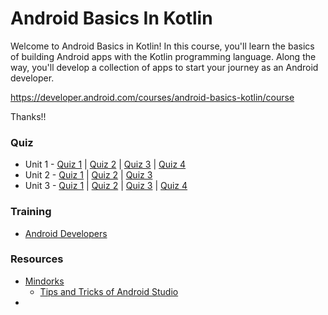 # Android Basics In Kotlin

Welcome to Android Basics in Kotlin! In this course, you'll learn the basics of building Android apps with the Kotlin programming language. Along the way, you'll develop a collection of apps to start your journey as an Android developer.  

https://developer.android.com/courses/android-basics-kotlin/course

Thanks!!

### Quiz

* Unit 1 - 
    [Quiz 1](https://github.com/DanyZambrano/AndroidBasicsInKotlin/blob/main/Unit%201%20%7C%20Basic/Quiz%201.md) |  [Quiz 2](https://github.com/DanyZambrano/AndroidBasicsInKotlin/blob/main/Unit%201%20%7C%20Basic/Quiz%202.md) | [Quiz 3](https://github.com/DanyZambrano/AndroidBasicsInKotlin/blob/main/Unit%201%20%7C%20Basic/Quiz%203.md) | [Quiz 4](https://github.com/DanyZambrano/AndroidBasicsInKotlin/blob/main/Unit%201%20%7C%20Basic/Quiz%204.md)
* Unit 2 - 
    [Quiz 1](https://github.com/DanyZambrano/AndroidBasicsInKotlin/blob/main/Unit%202%20%7C%20Layout/Quiz%201.md) |  [Quiz 2](https://github.com/DanyZambrano/AndroidBasicsInKotlin/blob/main/Unit%202%20%7C%20Layout/Quiz%202.md) | [Quiz 3](https://github.com/DanyZambrano/AndroidBasicsInKotlin/blob/main/Unit%202%20%7C%20Layout/Quiz%203.md)
* Unit 3 - 
    [Quiz 1](https://github.com/DanyZambrano/AndroidBasicsInKotlin/blob/main/Unit%203%20%7C%20Navigation/3.%20Navigation/Quiz.md) |  [Quiz 2](https://github.com/DanyZambrano/AndroidBasicsInKotlin/blob/main/Unit%203%20%7C%20Navigation/4.%20Architecture%20Components/Quiz.md) | [Quiz 3](https://github.com/DanyZambrano/AndroidBasicsInKotlin/blob/main/Unit%203%20%7C%20Navigation/4.%20Architecture%20Components/Quiz.md) | [Quiz 4](https://github.com/DanyZambrano/AndroidBasicsInKotlin/blob/main/Unit%203%20%7C%20Navigation/4.%20Architecture%20Components/Quiz.md)

### Training

* [Android Developers](https://developer.android.com/courses)


### Resources

* [Mindorks](https://mindorks.com)
    * [Tips and Tricks of Android Studio](https://blog.mindorks.com/tips-and-tricks-of-android-studio)
* 